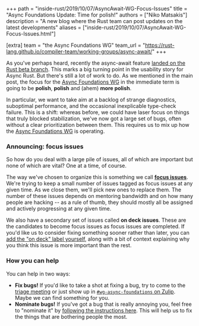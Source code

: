 +++
path = "inside-rust/2019/10/07/AsyncAwait-WG-Focus-Issues"
title = "Async Foundations Update: Time for polish!"
authors = ["Niko Matsakis"]
description = "A new blog where the Rust team can post updates on the latest developments"
aliases = ["inside-rust/2019/10/07/AsyncAwait-WG-Focus-Issues.html"]

[extra]
team = "the Async Foundations WG"
team_url = "https://rust-lang.github.io/compiler-team/working-groups/async-await/"
+++

As you've perhaps heard, recently the async-await feature [landed on
the Rust beta branch][blog]. This marks a big turning point in the
usability story for Async Rust. But there's still a lot of work to do.
As we mentioned in the main post, the focus for the [Async Foundations
WG][wg] in the immediate term is going to be **polish**, **polish**
and (ahem) **more polish**.

In particular, we want to take aim at a backlog of strange
diagnostics, suboptimal performance, and the occasional inexplicable
type-check failure. This is a shift: whereas before, we could have
laser focus on things that truly blocked stabilization, we've now got
a large set of bugs, often without a clear prioritization between
them. This requires us to mix up how the [Async Foundations WG][wg] is
operating.

[wg]: https://rust-lang.github.io/compiler-team/working-groups/async-await/
[blog]: /2019/09/30/Async-await-hits-beta/

### Announcing: focus issues

So how do you deal with a large pile of issues, all of which are
important but none of which are vital? One at a time, of course.

The way we've chosen to organize this is something we call **[focus
issues][fi]**. We're trying to keep a small number of issues tagged as
focus issues at any given time. As we close them, we'll pick new ones
to replace them. The number of these issues depends on mentoring
bandwidth and on how many people are hacking -- as a rule of thumb,
they should mostly all be assigned and actively progressing at any
given time.

[fi]: https://rust-lang.github.io/compiler-team/working-groups/async-await/#how-to-get-involved

We also have a secondary set of issues called **on deck issues**.
These are the candidates to become focus issues as focus issues are
completed. If you'd like us to consider fixing something sooner rather
than later, you can [add the "on deck" label yourself][nom], along
with a bit of context explaining why you think this issue is more
important than the rest.

### How you can help

You can help in two ways:

* **Fix bugs!** If you'd like to take a shot at fixing a bug, try to
  come to the [triage meeting] or just show up in
  [`#wg-async-foundations` on Zulip][z]. Maybe we can find something
  for you.
* **Nominate bugs!** If you've got a bug that is really
  annoying you, feel free to "nominate it" by [following the
  instructions here][nom]. This will help us to fix the things that
  are bothering people the most.

[triage meeting]: https://rust-lang.github.io/compiler-team/working-groups/async-await/#triage-meeting
[nom]: https://rust-lang.github.io/compiler-team/working-groups/async-await/#nominating-issues
[z]: https://rust-lang.zulipchat.com/#narrow/stream/187312-wg-async-foundations
